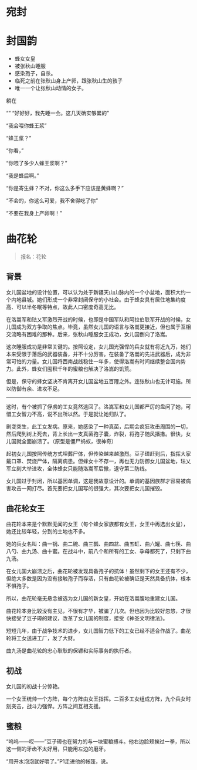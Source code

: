 # 宛封

# 封国韵

+ 蜂女女皇
+ 被张秋山睡服
+ 感染孢子，自杀。
+ 临死之前在张秋山身上产卵，跟张秋山生的孩子
+ 唯一一个让张秋山动情的女子。

躺在

“”
“好好好，我先睡一会。这几天确实够累的”



“我会喂你蜂王浆”

“蜂王浆？”

“你看，”

“你喂了多少人蜂王浆啊？”

“我是蜂后啊。”

“你是寄生蜂？不对，你这么多手下应该是黄蜂啊？”

“不会的，你这么可爱，我不舍得吃了你”

“不要在我身上产卵啊！”


# 曲花轮

> 报名：花轮

## 背景

女儿国盆地的设计位置，可以认为处于新疆天山山脉内的一个小盆地，面积大约一个内地县城。她们形成一个非常封闭保守的小社会。由于蜂女具有居住地集约度高、可以半冬眠等特点，故此人口密度奇高无比。

在洛嵩军和珐乂军激烈开战的时候，也即是中国军队和阿拉伯联军开战的时候，女儿国成为双方争取的焦点。毕竟，虽然女儿国的语言与洛嵩更接近，但也属于互相交流略有困难的那种。后来，张秋山睡服女王成功，女儿国倒向了洛嵩。

这次睡服成功是非常关键的。按照设定，女儿国光强悍的兵女就有将近九万，她们本来受限于落后的武器装备，并不十分厉害。在装备了洛嵩的先进武器后，成为非常可怕的力量。女儿国将西南战线稳住一年多，使得洛嵩有时间继续整合国内势力。此外，蜂女们囤积千年的蜜粮也解决了洛嵩的饥荒。

但是，保守的蜂女坚决不肯离开女儿国盆地五百䧉之外。连张秋山也无计可施。所以防御有余、进攻不足。

***

这时，有个被抓了俘虏的工女竟然逃回了。洛嵩军和女儿国都严厉的盘问了她，可惜工女智力不高，说不出所以然。于是就让她归队了。

剧变突生，此工女发病。原来，她感染了一种真菌，后期会疯狂攻击周围的一切，然后爬到树上死去，背上长出一支真菌孢子囊，炸裂，将孢子随风播撒。很快，女儿国就全面崩溃了。（原型是僵尸蚂蚁，很神奇）

起初女儿国按照传统方式埋葬尸体，但传染越来越激烈。豆子璋赶到后，指挥大家戴口罩、焚烧尸体，隔离病患。但蜂女十不存一，再也无力防御女儿国盆地，珐乂军立刻大举进攻，全体蜂女只能随洛嵩军后撤，退守第二防线。

女儿国过于封闭，所以基因单调，这是我故意设计的。单调的基因族群才容易被病害攻击一网打尽。首先要把女儿国写的很强大，其次要把女儿国摧毁。

## 曲花轮女王

曲花轮本来是个默默无闻的女王（每个蜂女家族都有女王，女王中再选出女皇），她还比较年轻，分到的土地也不多。

她的兵女名叫：曲一锅、曲二碗、曲三瓢、曲四盆、曲五缸、曲六罐、曲七筷、曲八勺、曲九汤、曲十蜜。在战斗中，前八个和所有的工女、孕母都死了，只剩下曲九汤。

在女儿国大崩溃之后，曲花轮被发现具备孢子的抗体！虽然剩下的女王还有不少，但绝大多数是因为没有接触孢子而存活，只有曲花轮被确证是天然具备抗体，根本不惧孢子。

所以，曲花轮毫无悬念被选为女儿国的新女皇，开始在洛嵩腹地重建女儿国。

曲花轮本身比较没有主见，不很有才华，被骗了几次。但也因为比较好忽悠，才很快接受了豆子璋的建议，改革了女儿国的制度，接受《神圣文明律法》。

短短几年，由于战争技术的进步，女儿国智力低下的工女已经不适合作战了。曲花轮将工女送进工厂，发了大财。

曲九汤是曲花轮的忠心耿耿的保镖和实际事务的执行者。

## 初战

女儿国的初战十分惊艳。

一个女王统帅一个方阵，每个方阵由女王指挥。二百多工女组成方阵，九个兵女时刻突击，战斗力强悍。方阵之间互相支援。

## 蜜粮

“呜呜——哎——”豆子璋也在努力的与一块蜜粮搏斗。他右边脸颊挨过一拳，所以这一侧的牙齿不太好用，只能用左边的磨牙。

“用开水泡泡就好嚼了。”P1走进他的帐篷，说。

